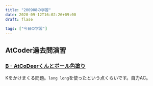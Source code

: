 ```yaml
---
title: "200908の学習"
date: 2020-09-12T16:02:26+09:00
draft: flase

tags: ["今日の学習"]
---
```

## AtCoder過去問演習

### [B - AtCoDeerくんとボール色塗り](https://atcoder.jp/contests/abc046/tasks/abc046_b)

Kをかけまくる問題。`long long`を使ったという点くらいです。自力AC。